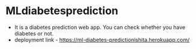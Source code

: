 # MLdiabetesprediction
* It is a diabetes prediction web app. You can check whether you have diabetes or not.
* deployment link - https://ml-diabetes-predictionishita.herokuapp.com/
